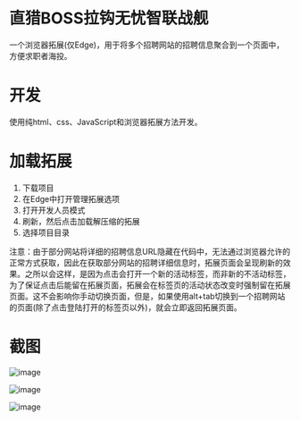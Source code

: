 # 直猎BOSS拉钩无忧智联战舰
一个浏览器拓展(仅Edge)，用于将多个招聘网站的招聘信息聚合到一个页面中，方便求职者海投。

# 开发
使用纯html、css、JavaScript和浏览器拓展方法开发。

# 加载拓展
1. 下载项目
2. 在Edge中打开管理拓展选项
3. 打开开发人员模式
4. 刷新，然后点击加载解压缩的拓展
5. 选择项目目录

注意：由于部分网站将详细的招聘信息URL隐藏在代码中，无法通过浏览器允许的正常方式获取，因此在获取部分网站的招聘详细信息时，拓展页面会呈现刷新的效果。之所以会这样，是因为点击会打开一个新的活动标签，而非新的不活动标签，为了保证点击后能留在拓展页面，拓展会在标签页的活动状态改变时强制留在拓展页面。这不会影响你手动切换页面，但是，如果使用alt+tab切换到一个招聘网站的页面(除了点击登陆打开的标签页以外)，就会立即返回拓展页面。

# 截图
![image](https://github.com/unyzhq/Strategic-Mass-Application-Partner/blob/master/%E6%88%AA%E5%9B%BE/Snipaste_2023-11-17_21-55-06.png)

![image](https://github.com/unyzhq/Strategic-Mass-Application-Partner/blob/master/%E6%88%AA%E5%9B%BE/Snipaste_2023-11-17_21-56-02.png)

![image](https://github.com/unyzhq/Strategic-Mass-Application-Partner/blob/master/%E6%88%AA%E5%9B%BE/Snipaste_2023-11-17_21-56-18.png)
